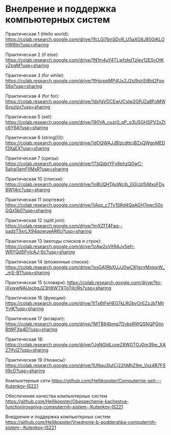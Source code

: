 # Внелрение и поддержка компьютерных систем

Практическая 1 (Hello world): https://colab.research.google.com/drive/1fcLGl7bnSDvR_U5aXG8J85GiKLOHW6tn?usp=sharing

Практическая 2 (if else): https://colab.research.google.com/drive/1N1m4uY4TLwfzkdTzIev12ESvOtKvZpgM?usp=sharing

Практическая 3 (for while): https://colab.research.google.com/drive/1fHsrppMP4Ux2J2sI9slrEi8td2Fpv56q?usp=sharing

Практическая 4 (for for): https://colab.research.google.com/drive/1dxfgVDCEwUCslw2GPJZa8FoMW6vszlzx?usp=sharing

Практическая 5 (set): https://colab.research.google.com/drive/190VA_cuzr0_pP_g3USGHSPV2xZtc6Y6A?usp=sharing

Практическая 6 (string[0]): https://colab.research.google.com/drive/1dOQWAJJBlzcdttcjBZxQWgpMEDf3XaEX?usp=sharing

Практическая 7 (срезы): https://colab.research.google.com/drive/1TbQdxIYFx6phzQ0wC-5ahgi1amFIIMxR?usp=sharing

Практическая 10 (списки): https://colab.research.google.com/drive/1oBUQHTAoWcib_GGUzl5jMxoFDy8W14rc?usp=sharing 

Практическая 11 (кортежи):
https://colab.research.google.com/drive/1iAqz_c7Ty1SRd4QaAGH7ewc50oGQx5b0?usp=sharing

Практическая 12 (split join): https://colab.research.google.com/drive/1mXZfT4Faq--oadzT9xrLX94qowueAR6U?usp=sharing

Практическая 13 (методы списков и строк): https://colab.research.google.com/drive/1zAw2xVltRAJv5efr-WRYQd5PyIcAJ-6c?usp=sharing

Практическая 14 (вложенные списки): https://colab.research.google.com/drive/1xsGA1RbXUJJ0wC81gcyMxjpvW__mS-B1?usp=sharing

Практическая 15 (словари): https://colab.research.google.com/drive/1to-jXxwwNAUscbgJ23H8WT9TgTjIcjRs?usp=sharing

Практическая 16 (функции): https://colab.research.google.com/drive/1ITx6tFeHE07kLRGbvOrEZzJbTMijYvjK?usp=sharing

Практическая 17 (возврат): https://colab.research.google.com/drive/1MTB84bmg7DvbsRWQSNQPGtinBtWFXp4D?usp=sharing

Практическая 18: https://colab.research.google.com/drive/1JgNGldLuveZ8WGTOJ0m39w_XA27ifyl2?usp=sharing

Практическая 19 (Нюансы): https://colab.research.google.com/drive/1UNqu3lutCj22hMhZ9m_Vsz4R7FSlI9cD?usp=sharing

Компьютерные сети https://github.com/Hellikopster/Computernie-seti---Kutenkov-IS221

Обеспечение качества компьютерных систем https://github.com/Hellikopster/Obespechenie-kachestva-functionirovaniya-computernih-sistem--Kutenkov-IS221

Внедрение и поддержка компьютерных систем 
https://github.com/Hellikopster/Vnedrenie-b-poddershka-computernih-sistem--Kutenkov-IS221 
